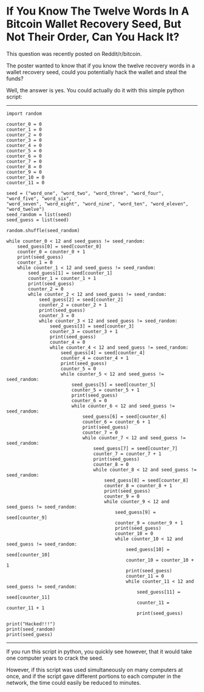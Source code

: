 # If You Know The Twelve Words In A Bitcoin Wallet Recovery Seed, But Not Their Order, Can You Hack It?

This question was recently posted on Reddit/r/bitcoin.

The poster wanted to know that if you know the twelve recovery words in a wallet recovery seed, could you potentially hack the wallet and steal the funds?

Well, the answer is yes. You could actually do it with this simple python script:

---
    
    import random

    counter_0 = 0
    counter_1 = 0
    counter_2 = 0
    counter_3 = 0
    counter_4 = 0
    counter_5 = 0
    counter_6 = 0
    counter_7 = 0
    counter_8 = 0
    counter_9 = 0
    counter_10 = 0
    counter_11 = 0
    
    seed = ("word_one", "word_two", "word_three", "word_four", "word_five", "word_six", 
    "word_seven", "word_eight", "word_nine", "word_ten", "word_eleven", "word_twelve")
    seed_random = list(seed)
    seed_guess = list(seed)
       
    random.shuffle(seed_random)
    
    while counter_0 < 12 and seed_guess != seed_random:
        seed_guess[0] = seed[counter_0]
        counter_0 = counter_0 + 1
        print(seed_guess)
        counter_1 = 0
        while counter_1 < 12 and seed_guess != seed_random:
            seed_guess[1] = seed[counter_1]
            counter_1 = counter_1 + 1
            print(seed_guess)
            counter_2 = 0
            while counter_2 < 12 and seed_guess != seed_random:
                seed_guess[2] = seed[counter_2]
                counter_2 = counter_2 + 1
                print(seed_guess)
                counter_3 = 0
                while counter_3 < 12 and seed_guess != seed_random:
                    seed_guess[3] = seed[counter_3]
                    counter_3 = counter_3 + 1
                    print(seed_guess)
                    counter_4 = 0
                    while counter_4 < 12 and seed_guess != seed_random:
                        seed_guess[4] = seed[counter_4]
                        counter_4 = counter_4 + 1
                        print(seed_guess)
                        counter_5 = 0
                        while counter_5 < 12 and seed_guess != seed_random:
                            seed_guess[5] = seed[counter_5]
                            counter_5 = counter_5 + 1
                            print(seed_guess)
                            counter_6 = 0
                            while counter_6 < 12 and seed_guess != seed_random:
                                seed_guess[6] = seed[counter_6]
                                counter_6 = counter_6 + 1
                                print(seed_guess)
                                counter_7 = 0
                                while counter_7 < 12 and seed_guess != seed_random:
                                    seed_guess[7] = seed[counter_7]
                                    counter_7 = counter_7 + 1
                                    print(seed_guess)
                                    counter_8 = 0
                                    while counter_8 < 12 and seed_guess != seed_random:
                                        seed_guess[8] = seed[counter_8]
                                        counter_8 = counter_8 + 1
                                        print(seed_guess)
                                        counter_9 = 0
                                        while counter_9 < 12 and seed_guess != seed_random:
                                            seed_guess[9] = seed[counter_9]
                                            counter_9 = counter_9 + 1
                                            print(seed_guess)
                                            counter_10 = 0
                                            while counter_10 < 12 and seed_guess != seed_random:
                                                seed_guess[10] = seed[counter_10]
                                                counter_10 = counter_10 + 1
                                                print(seed_guess)
                                                counter_11 = 0
                                                while counter_11 < 12 and seed_guess != seed_random:
                                                    seed_guess[11] = seed[counter_11]
                                                    counter_11 = counter_11 + 1
                                                    print(seed_guess)
    
    print("Hacked!!!")
    print(seed_random)
    print(seed_guess)
    
---

If you run this script in python, you quickly see however, that it would take one computer years to crack the seed.

However, if this script was used simultaneously on many computers at once, and if the script gave different portions to each computer in the network, the time could easily be reduced to minutes.
